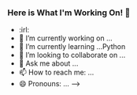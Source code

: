 ### Here is What I'm Working On! 👋

<!--
**Irek-Korpusik/Irek-Korpusik** is a ✨ _special_ ✨ repository because its `README.md` (this file) appears on your GitHub profile.

<!--<h3 align="center">
![image](https://user-images.githubusercontent.com/6764957/87082196-3418a980-c25d-11ea-9987-0d9787d54100.png)
</h3> -->

- :irl:
- 🔭 I’m currently working on ...
- 🌱 I’m currently learning ...Python
- 👯 I’m looking to collaborate on ...
- 💬 Ask me about ...
- 📫 How to reach me: ...
- 😄 Pronouns: ...
-->
